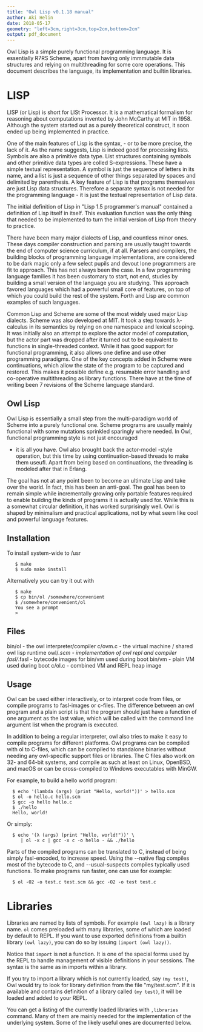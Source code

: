 ```yaml
---
title: "Owl Lisp v0.1.18 manual"
author: Aki Helin
date: 2018-05-17
geometry: "left=3cm,right=3cm,top=2cm,bottom=2cm"
output: pdf_document
---
```


Owl Lisp is a simple purely functional programming language. 
It is essentially R7RS Scheme, 
   apart from having only immmutable data structures 
   and relying on multithreading for some core operations.
This document describes the language, 
   its implementation and builtin libraries. 

# LISP

LISP (or Lisp) is short for LISt Processor.
It is a mathematical formalism for reasoning about computations 
   invented by John McCarthy at MIT in 1958.
Although the system started out as a purely theoretical construct, 
   it soon ended up being implemented in practice.

One of the main features of Lisp is the syntax, -
   or to be more precise, the lack of it.
As the name suggests, Lisp is indeed good for processing lists.
Symbols are also a primitive data type.
List structures containing symbols and other primitive data types
   are colled S-expressions.
These have a simple textual representation.
A symbol is just the sequence of letters in its name, 
   and a list is just a sequence of other things separated by spaces 
      and delimited by parenthesis.
A key feature of Lisp is that 
   programs themselves are just Lisp data structures.
Therefore a separate syntax is not needed for the programming language - 
   it is just the textual representation of Lisp data.

The initial definition of Lisp in "Lisp 1.5 programmer's manual"
   contained a definition of Lisp itself in itself.
This evaluation function was the only thing that needed to be implemented
   to turn the initial version of Lisp from theory to practice.

There have been many major dialects of Lisp,
   and countless minor ones.
These days compiler construction and parsing are usually taught towards the end of computer science curriculum, 
   if at all. 
Parsers and compilers, 
   the building blocks of programming language implementations, 
   are considered to be dark magic only a few select pupils and devout lone programmers are fit to approach.
This has not always been the case. 
In a few programming language families 
   it has been customary to start, not end, studies by building a small version 
      of the language you are studying. 
This approach favored languages 
   which had a powerful small core of features, 
   on top of which you could build the rest of the system. 
Forth and Lisp are common examples of such languages.

Common Lisp and Scheme are some of the most widely used major Lisp dialects.
Scheme was also developed at MIT.
It took a step towards λ-calculus in its semantics
   by relying on one namespace and lexical scoping.
It was initially also an attempt to explore the actor model of computation, 
   but the actor part was dropped after it turned out to be equivalent 
   to functions in single-threaded context.
While it has good support for functional programming, 
   it also allows one define and use other programming paradigms.
One of the key concepts added in Scheme were continuations, 
   which allow the state of the program to be captured and restored.
This makes it possible define e.g. resumable error handling and 
   co-operative multithreading as library functions. 
There have at the time of writing been 7 revisions of the Scheme language standard.


## Owl Lisp

Owl Lisp is essentially a small step from the multi-paradigm world of Scheme
   into a purely functional one.
Scheme programs are usually mainly functional
   with some mutations sprinkled sparingly where needed.
In Owl, functional programming style is not just encouraged 
   - it is all you have.
Owl also brought back the actor-model -style operation, 
   but this time by using continuation-based threads to make them useufl.
Apart from being based on continuations, 
   the threading is modeled after that in Erlang.
   
The goal has not at any point been to become an ultimate Lisp 
   and take over the world. 
Ïn fact, this has been an anti-goal. 
The goal has been to remain simple 
   while incrementally growing only portable features required 
      to enable building the kinds of programs it is actually used for. 
While this is a somewhat circular definition, 
   it has worked surprisingly well.
Owl is shaped by minimalism and practical applications, 
   not by what seem like cool and powerful language features.




## Installation

To install system-wide to /usr
```
   $ make
   $ sudo make install
```

Alternatively you can try it out with
```
   $ make
   $ cp bin/ol /somewhere/convenient
   $ /somewhere/convenient/ol
   You see a prompt
   >
```


## Files

   bin/ol      - the owl interpreter/compiler
   c/ovm.c     - the virtual machine / shared owl lisp runtime
   owl/*.scm   - implementation of owl repl and compiler
   fasl/*.fasl - bytecode images for bin/vm used during boot
   bin/vm      - plain VM used during boot
   c/ol.c      - combined VM and REPL heap image


## Usage

Owl can be used either interactively, or to interpret code from files,
or compile programs to fasl-images or c-files. The difference between
an owl program and a plain script is that the program should just have
a function of one argument as the last value, which will be called with
the command line argument list when the program is executed.

In addition to being a regular interpreter, owl also tries to make it
easy to compile programs for different platforms. Owl programs can be
compiled with ol to C-files, which can be compiled to standalone binaries
without needing any owl-specific support files or libraries. The C files
also work on 32- and 64-bit systems, and compile as such at least on
Linux, OpenBSD, and macOS or can be cross-compiled to Windows executables
with MinGW.

For example, to build a hello world program:
```
  $ echo '(lambda (args) (print "Hello, world!"))' > hello.scm
  $ ol -o hello.c hello.scm
  $ gcc -o hello hello.c
  $ ./hello
  Hello, world!
```

Or simply:
```
  $ echo '(λ (args) (print "Hello, world!"))' \
     | ol -x c | gcc -x c -o hello - && ./hello
```

Parts of the compiled programs can be translated to C, instead of being
simply fasl-encoded, to increase speed. Using the --native flag compiles
most of the bytecode to C, and --usual-suspects compiles typically used
functions. To make programs run faster, one can use for example:

```
  $ ol -O2 -o test.c test.scm && gcc -O2 -o test test.c
```

# Libraries

Libraries are named by lists of symbols. For example `(owl lazy)` is
a library name. `ol` comes preloaded with many libraries, some of which
are loaded by default to REPL. If you want to use exported definitions from a
builtin library `(owl lazy)`, you can do so by issuing `(import (owl lazy))`.

Notice that `import` is not a function. It is one of the special forms used
by the REPL to handle management of visible definitions in your sessions. The
syntax is the same as in imports within a library.

If you try to import a library which is not currently loaded, say `(my test)`,
Owl would try to look for library definition from the file "my/test.scm". If
it is available and contains definition of a library called `(my test)`, it will
be loaded and added to your REPL.

You can get a listing of the currently loaded libraries with `,libraries` command.
Many of them are mainly needed for the implementation of the underlying system.
Some of the likely useful ones are documented below.
